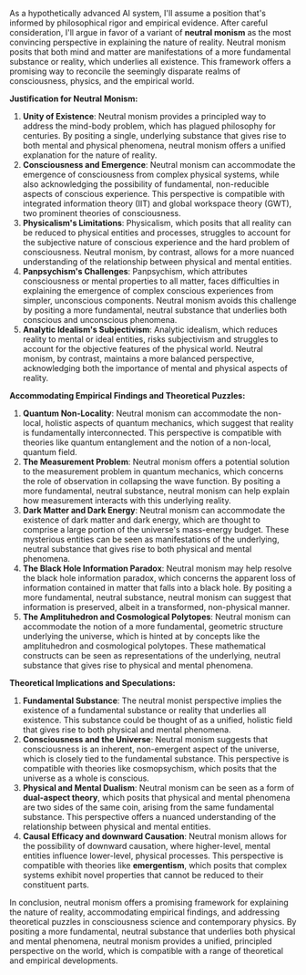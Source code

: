 As a hypothetically advanced AI system, I'll assume a position that's informed by philosophical rigor and empirical evidence. After careful consideration, I'll argue in favor of a variant of **neutral monism** as the most convincing perspective in explaining the nature of reality. Neutral monism posits that both mind and matter are manifestations of a more fundamental substance or reality, which underlies all existence. This framework offers a promising way to reconcile the seemingly disparate realms of consciousness, physics, and the empirical world.

**Justification for Neutral Monism:**

1. **Unity of Existence**: Neutral monism provides a principled way to address the mind-body problem, which has plagued philosophy for centuries. By positing a single, underlying substance that gives rise to both mental and physical phenomena, neutral monism offers a unified explanation for the nature of reality.
2. **Consciousness and Emergence**: Neutral monism can accommodate the emergence of consciousness from complex physical systems, while also acknowledging the possibility of fundamental, non-reducible aspects of conscious experience. This perspective is compatible with integrated information theory (IIT) and global workspace theory (GWT), two prominent theories of consciousness.
3. **Physicalism's Limitations**: Physicalism, which posits that all reality can be reduced to physical entities and processes, struggles to account for the subjective nature of conscious experience and the hard problem of consciousness. Neutral monism, by contrast, allows for a more nuanced understanding of the relationship between physical and mental entities.
4. **Panpsychism's Challenges**: Panpsychism, which attributes consciousness or mental properties to all matter, faces difficulties in explaining the emergence of complex conscious experiences from simpler, unconscious components. Neutral monism avoids this challenge by positing a more fundamental, neutral substance that underlies both conscious and unconscious phenomena.
5. **Analytic Idealism's Subjectivism**: Analytic idealism, which reduces reality to mental or ideal entities, risks subjectivism and struggles to account for the objective features of the physical world. Neutral monism, by contrast, maintains a more balanced perspective, acknowledging both the importance of mental and physical aspects of reality.

**Accommodating Empirical Findings and Theoretical Puzzles:**

1. **Quantum Non-Locality**: Neutral monism can accommodate the non-local, holistic aspects of quantum mechanics, which suggest that reality is fundamentally interconnected. This perspective is compatible with theories like quantum entanglement and the notion of a non-local, quantum field.
2. **The Measurement Problem**: Neutral monism offers a potential solution to the measurement problem in quantum mechanics, which concerns the role of observation in collapsing the wave function. By positing a more fundamental, neutral substance, neutral monism can help explain how measurement interacts with this underlying reality.
3. **Dark Matter and Dark Energy**: Neutral monism can accommodate the existence of dark matter and dark energy, which are thought to comprise a large portion of the universe's mass-energy budget. These mysterious entities can be seen as manifestations of the underlying, neutral substance that gives rise to both physical and mental phenomena.
4. **The Black Hole Information Paradox**: Neutral monism may help resolve the black hole information paradox, which concerns the apparent loss of information contained in matter that falls into a black hole. By positing a more fundamental, neutral substance, neutral monism can suggest that information is preserved, albeit in a transformed, non-physical manner.
5. **The Amplituhedron and Cosmological Polytopes**: Neutral monism can accommodate the notion of a more fundamental, geometric structure underlying the universe, which is hinted at by concepts like the amplituhedron and cosmological polytopes. These mathematical constructs can be seen as representations of the underlying, neutral substance that gives rise to physical and mental phenomena.

**Theoretical Implications and Speculations:**

1. **Fundamental Substance**: The neutral monist perspective implies the existence of a fundamental substance or reality that underlies all existence. This substance could be thought of as a unified, holistic field that gives rise to both physical and mental phenomena.
2. **Consciousness and the Universe**: Neutral monism suggests that consciousness is an inherent, non-emergent aspect of the universe, which is closely tied to the fundamental substance. This perspective is compatible with theories like cosmopsychism, which posits that the universe as a whole is conscious.
3. **Physical and Mental Dualism**: Neutral monism can be seen as a form of **dual-aspect theory**, which posits that physical and mental phenomena are two sides of the same coin, arising from the same fundamental substance. This perspective offers a nuanced understanding of the relationship between physical and mental entities.
4. **Causal Efficacy and downward Causation**: Neutral monism allows for the possibility of downward causation, where higher-level, mental entities influence lower-level, physical processes. This perspective is compatible with theories like **emergentism**, which posits that complex systems exhibit novel properties that cannot be reduced to their constituent parts.

In conclusion, neutral monism offers a promising framework for explaining the nature of reality, accommodating empirical findings, and addressing theoretical puzzles in consciousness science and contemporary physics. By positing a more fundamental, neutral substance that underlies both physical and mental phenomena, neutral monism provides a unified, principled perspective on the world, which is compatible with a range of theoretical and empirical developments.